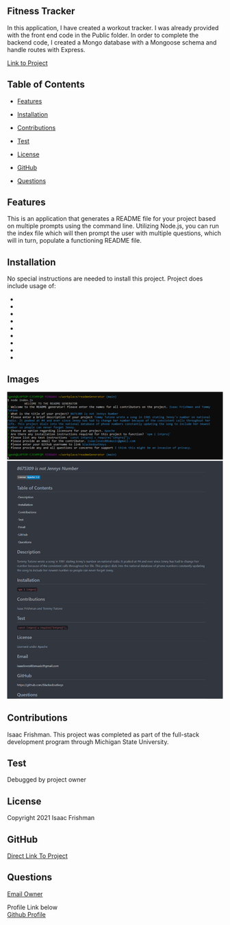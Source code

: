   ## Fitness Tracker
  
  In this application, I have created a workout tracker. I was already provided with the front end code in the Public folder. In order to complete the backend code, I created a Mongo database with a Mongoose schema and handle routes with Express.

  [Link to Project]()

  
  ## Table of Contents

  * [Features](#Features) <br>

  * [Installation](#Installation) <br>

  * [Contributions](#Contributions) <br>

  * [Test](#Test) <br>

  * [License](#License) <br>

  * [GitHub](#Github) <br>

  * [Questions](#Questions) <br>

  ## Features
  This is an application that generates a README file for your project based on multiple prompts using the command line. Utilizing Node.js, you can run the index file which will then prompt the user with multiple questions, which will in turn, populate a functioning README file.

  ## Installation
  No special instructions are needed to install this project. Project does include usage of:

  * 
  * 
  * 
  * 
  * 
  * 
  * 
  * 
  * 

  ## Images

  ![Image of Gitbash ](https://github.com/blackedoutkeys/readmeGenerator/blob/main/images/gitbashimage.png)
  ![Image of Same README file](https://github.com/blackedoutkeys/readmeGenerator/blob/main/images/readmeimage.png)

  ## Contributions
  Isaac Frishman. This project was completed as part of the full-stack development program through Michigan State University.

  ## Test
  Debugged by project owner

  ## License
  Copyright 2021 Isaac Frishman

  ## GitHub
  [Direct Link To Project](https://github.com/blackedoutkeys/fitnessTracker) <br>

  ## Questions 
  [Email Owner](ifrishman89@gmail.com)

  Profile Link below <br>
  [Github Profile](https://github.com/blackedoutkeys) <br>
